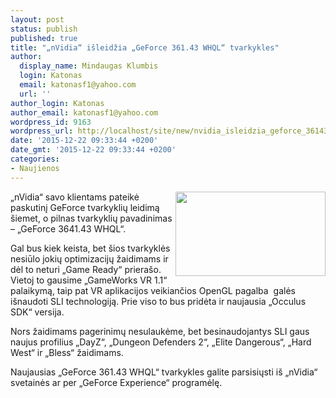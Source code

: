 ```yaml
---
layout: post
status: publish
published: true
title: "„nVidia“ išleidžia „GeForce 361.43 WHQL“ tvarkykles"
author:
  display_name: Mindaugas Klumbis
  login: Katonas
  email: katonasf1@yahoo.com
  url: ''
author_login: Katonas
author_email: katonasf1@yahoo.com
wordpress_id: 9163
wordpress_url: http://localhost/site/new/nvidia_isleidzia_geforce_36143_whql_tvarkykles/
date: '2015-12-22 09:33:44 +0200'
date_gmt: '2015-12-22 09:33:44 +0200'
categories:
- Naujienos
---
```

<p>
	<a href="http://technews.lt/userfiles/58a.jpg"><img alt="" src="http://technews.lt/userfiles/58a.jpg" style="width: 240px; height: 135px; float: right;" /></a>&bdquo;nVidia&ldquo; savo klientams pateikė paskutinį GeForce tvarkyklių leidimą &scaron;iemet, o pilnas tvarkyklių pavadinimas &ndash; &bdquo;GeForce 3641.43 WHQL&ldquo;.</p>
<p>
	Gal bus kiek keista, bet &scaron;ios tvarkyklės nesiūlo jokių optimizacijų žaidimams ir dėl to neturi &bdquo;Game Ready&ldquo; priera&scaron;o. Vietoj to gausime &bdquo;GameWorks VR 1.1&ldquo; palaikymą, taip pat VR aplikacijos veikiančios OpenGL pagalba &nbsp;galės i&scaron;naudoti SLI technologiją. Prie viso to bus pridėta ir naujausia &bdquo;Occulus SDK&ldquo; versija.</p>
<p>
	Nors žaidimams pagerinimų nesulaukėme, bet besinaudojantys SLI gaus naujus profilius &bdquo;DayZ&ldquo;, &bdquo;Dungeon Defenders 2&ldquo;, &bdquo;Elite Dangerous&ldquo;, &bdquo;Hard West&ldquo; ir &bdquo;Bless&ldquo; žaidimams.</p>
<p>
	Naujausias &bdquo;GeForce 361.43 WHQL&ldquo; tvarkykles galite parsisiųsti i&scaron; &bdquo;nVidia&ldquo; svetainės ar per &bdquo;GeForce Experience&ldquo; programėlę.</p>
